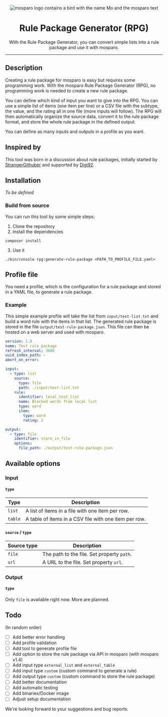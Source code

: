 &nbsp;
<p align="center">
    <img src="https://github.com/mosparo/mosparo/blob/master/assets/images/mosparo-logo.svg?raw=true" alt="mosparo logo contains a bird with the name Mo and the mosparo text"/>
</p>

<h1 align="center">
    Rule Package Generator (RPG)
</h1>
<p align="center">
    With the Rule Package Generator, you can convert simple lists into a rule package and use it with mosparo.
</p>

-----

## Description

Creating a rule package for mosparo is easy but requires some programming work. With the mosparo Rule Package Generator (RPG), no programming work is needed to create a new rule package.

You can define which kind of input you want to give into the RPG. You can use a simple list of items (one item per line) or a CSV file with the subtype, the value, and the rating all in one file (more inputs will follow). The RPG will then automatically organize the source data, convert it to the rule package format, and store the whole rule package in the defined output.

You can define as many inputs and outputs in a profile as you want.

## Inspired by

This tool was born in a discussion about rule packages, initially started by [StrangerGithuber](https://github.com/StrangerGithuber) and supported by [Digi92](https://github.com/Digi92).

## Installation

_To be defined_

### Build from source

You can run this tool by some simple steps:

1. Clone the repository
2. Install the dependencies
```commandline
composer install
```
3. Use it
```commandline
./bin/console rpg:generate-rule-package <PATH_TO_PROFILE_FILE.yaml>
```

## Profile file

You need a profile, which is the configuration for a rule package and stored in a YAML file, to generate a rule package.

### Example

This simple example profile will take the list from `input/test-list.txt` and build a word rule with the items in that list. The generated rule package is stored in the file `output/test-rule-package.json`. This file can then be hosted on a web server and used with mosparo.

```yaml
version: 1.0
name: Test rule package
refresh_interval: 3600
uuid_index_path: ~
abort_on_error:

input:
  - type: list
    source:
      type: file
      path: ./input/test-list.txt
    rule:
      identifier: local_test_list
      name: Blocked words from local list
      type: word
      item:
        type: word
        rating: 2

output:
  - type: file
    identifier: store_in_file
    options:
      file_path: ./output/test-rule-package.json

```

## Available options

### Input

#### `type`

| Type    | Description                                           |
|---------|-------------------------------------------------------|
| `list`  | A list of items in a file with one item per row.      |
| `table` | A table of items in a CSV file with one item per row. |

#### `source` / `type`

| Source type | Description                                |
|-------------|--------------------------------------------|
| `file`      | The path to the file. Set property `path`. |
| `url`       | A URL to the file. Set property `url`.     |

### Output

#### `type`

Only `file` is available right now. More are planned.

## Todo

(In random order)

- [ ] Add better error handling
- [ ] Add profile validation
- [ ] Add tool to generate profile file
- [ ] Add option to store the rule package via API in mosparo (with mosparo v1.4)
- [ ] Add input type `external_list` and `external_table`
- [ ] Add input type `custom` (custom command to generate a rule)
- [ ] Add output type `custom` (custom command to store the rule package)
- [ ] Add better documentation
- [ ] Add automatic testing
- [ ] Add binaries/Docker image
- [ ] Adjust setup documentation

We're looking forward to your suggestions and bug reports.